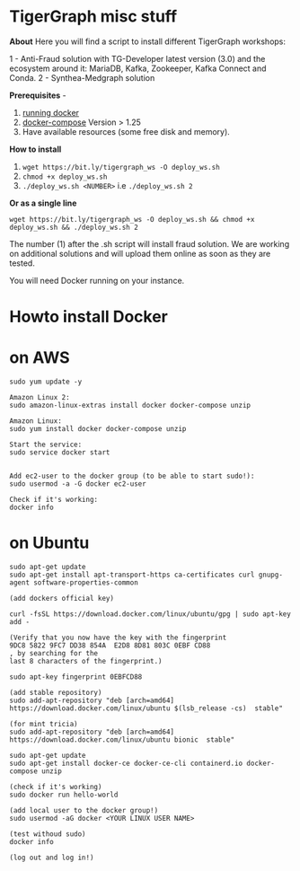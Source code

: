 # TigerGraph misc stuff

**About**
Here you will find a script to install different TigerGraph workshops:

1 - Anti-Fraud solution with TG-Developer latest version (3.0) and the ecosystem around it: MariaDB, Kafka, Zookeeper, Kafka Connect and Conda.
2 - Synthea-Medgraph solution

**Prerequisites** - 
1. [running docker](https://docs.docker.com/engine/install/)
2. [docker-compose](https://docs.docker.com/compose/install/) Version > 1.25
3. Have available resources (some free disk and memory).

**How to install**
1. `wget https://bit.ly/tigergraph_ws -O deploy_ws.sh`
2. `chmod +x deploy_ws.sh`
3. `./deploy_ws.sh <NUMBER>` i.e `./deploy_ws.sh 2`

**Or as a single line**

`wget https://bit.ly/tigergraph_ws -O deploy_ws.sh && chmod +x deploy_ws.sh && ./deploy_ws.sh 2`

The number (1) after the .sh script will install fraud solution. We are working on additional solutions and will upload them online as soon as they are tested.

You will need Docker running on your instance.

Howto install Docker 
========================
# on AWS
```
sudo yum update -y

Amazon Linux 2:
sudo amazon-linux-extras install docker docker-compose unzip

Amazon Linux:
sudo yum install docker docker-compose unzip

Start the service:
sudo service docker start


Add ec2-user to the docker group (to be able to start sudo!):
sudo usermod -a -G docker ec2-user

Check if it's working:
docker info
```
# on Ubuntu
```
sudo apt-get update
sudo apt-get install apt-transport-https ca-certificates curl gnupg-agent software-properties-common
 
(add dockers official key)

curl -fsSL https://download.docker.com/linux/ubuntu/gpg | sudo apt-key add -

(Verify that you now have the key with the fingerprint
9DC8 5822 9FC7 DD38 854A  E2D8 8D81 803C 0EBF CD88
, by searching for the
last 8 characters of the fingerprint.)

sudo apt-key fingerprint 0EBFCD88

(add stable repository)
sudo add-apt-repository "deb [arch=amd64] https://download.docker.com/linux/ubuntu $(lsb_release -cs)  stable"

(for mint tricia)
sudo add-apt-repository "deb [arch=amd64] https://download.docker.com/linux/ubuntu bionic  stable"

sudo apt-get update
sudo apt-get install docker-ce docker-ce-cli containerd.io docker-compose unzip

(check if it's working)
sudo docker run hello-world

(add local user to the docker group!)
sudo usermod -aG docker <YOUR LINUX USER NAME>

(test withoud sudo)
docker info

(log out and log in!)
```
